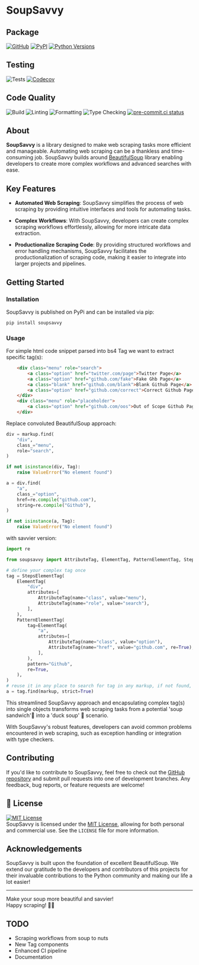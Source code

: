 # SoupSavvy

## Package

[![GitHub](https://img.shields.io/badge/GitHub-sewcio543-181717.svg?style=flat&logo=github)](https://github.com/sewcio543)
[![PyPI](https://img.shields.io/pypi/v/soupsavvy?color=orange)](https://pypi.org/project/soupsavvy/)
[![Python Versions](https://img.shields.io/pypi/pyversions/soupsavvy)](https://www.python.org/)

## Testing

![Tests](https://github.com/sewcio543/soupsavvy/actions/workflows/tests.yml/badge.svg)
[![Codecov](https://codecov.io/gh/sewcio543/soupsavvy/graph/badge.svg?token=RZ51VS3QLB)](https://codecov.io/gh/sewcio543/soupsavvy)

## Code Quality

![Build](https://github.com/sewcio543/soupsavvy/actions/workflows/build_package.yml/badge.svg)
![Linting](https://github.com/sewcio543/soupsavvy/actions/workflows/linting.yml/badge.svg)
![Formatting](https://github.com/sewcio543/soupsavvy/actions/workflows/formatting.yml/badge.svg)
![Type Checking](https://github.com/sewcio543/soupsavvy/actions/workflows/type_checking.yml/badge.svg)
[![pre-commit.ci status](https://results.pre-commit.ci/badge/github/sewcio543/soupsavvy/main.svg)](https://results.pre-commit.ci/latest/github/sewcio543/soupsavvy/main)

## About

**SoupSavvy** is a library designed to make web scraping tasks more efficient and manageable. Automating web scraping can be a thankless and time-consuming job. SoupSavvy builds around [BeautifulSoup](https://www.crummy.com/software/BeautifulSoup/) library enabling developers to create more complex workflows and advanced searches with ease.

## Key Features

- **Automated Web Scraping**: SoupSavvy simplifies the process of web scraping by providing intuitive interfaces and tools for automating tasks.

- **Complex Workflows**: With SoupSavvy, developers can create complex scraping workflows effortlessly, allowing for more intricate data extraction.

- **Productionalize Scraping Code**: By providing structured workflows and error handling mechanisms, SoupSavvy facilitates the productionalization of scraping code, making it easier to integrate into larger projects and pipelines.

## Getting Started

### Installation

SoupSavvy is published on PyPi and can be installed via pip:

```bash
pip install soupsavvy
```

### Usage

For simple html code snippet parsed into bs4 Tag we want to extract specific tag(s):

```html
    <div class="menu" role="search">
        <a class="option" href="twitter.com/page">Twitter Page</a>
        <a class="option" href="github.com/fake">Fake Ghb Page</a>
        <a class="blank" href="github.com/blank">Blank Github Page</a>
        <a class="option" href="github.com/correct">Correct Github Page</a>
    </div>
    <div class="menu" role="placeholder">
        <a class="option" href="github.com/oos">Out of Scope Github Page</a>
    </div>
```

Replace convoluted BeautifulSoup approach:

```python
div = markup.find(
    "div",
    class_="menu",
    role="search",
)

if not isinstance(div, Tag):
    raise ValueError("No element found")

a = div.find(
    "a",
    class_="option",
    href=re.compile("github.com"),
    string=re.compile("Github"),
)

if not isinstance(a, Tag):
    raise ValueError("No element found")
```

with savvier version:

```python
import re

from soupsavvy import AttributeTag, ElementTag, PatternElementTag, StepsElementTag

# define your complex tag once
tag = StepsElementTag(
    ElementTag(
        "div",
        attributes=[
            AttributeTag(name="class", value="menu"),
            AttributeTag(name="role", value="search"),
        ],
    ),
    PatternElementTag(
        tag=ElementTag(
            "a",
            attributes=[
                AttributeTag(name="class", value="option"),
                AttributeTag(name="href", value="github.com", re=True),
            ],
        ),
        pattern="Github",
        re=True,
    ),
)
# reuse it in any place to search for tag in any markup, if not found, strict mode raises exception
a = tag.find(markup, strict=True)
```

This streamlined SoupSavvy approach and encapsulating complex tag(s) into single objects transforms web scraping tasks from a potential 'soup sandwich'🥪 into a 'duck soup' 🦆 scenario.

With SoupSavvy's robust features, developers can avoid common problems encountered in web scraping, such as exception handling or integration with type checkers.

## Contributing

If you'd like to contribute to SoupSavvy, feel free to check out the [GitHub repository](https://github.com/sewcio543/soupsavvy) and submit pull requests into one of development branches. Any feedback, bug reports, or feature requests are welcome!

## 📄 License

[![MIT License](https://img.shields.io/badge/license-MIT-green?style=plastic)](https://choosealicense.com/licenses/mit/)  
SoupSavvy is licensed under the [MIT License](https://opensource.org/licenses/MIT), allowing for both personal and commercial use. See the `LICENSE` file for more information.

## Acknowledgements

SoupSavvy is built upon the foundation of excellent BeautifulSoup. We extend our gratitude to the developers and contributors of this projects for their invaluable contributions to the Python community and making our life a lot easier!

---

Make your soup more beautiful and savvier!  
Happy scraping! 🍲✨

## TODO

- Scraping workflows from soup to nuts
- New Tag components
- Enhanced CI pipeline
- Documentation
